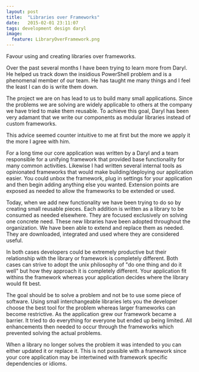 ```yaml
---
layout: post
title:  "Libraries over Frameworks"
date:   2015-02-01 23:11:07
tags: development design daryl
image:
  feature: LibraryOverFramework.png
---
```


Favour using and creating libraries over frameworks.

Over the past several months I have been trying to learn more from Daryl. He
helped us track down the insidious PowerShell problem and is a phenomenal
member of our team. He has taught me many things and I feel the least I can do
is write them down.

The project we are on has lead to us to build many small applications. Since
the problems we are solving are widely applicable to others at the company we
have tried to make them reusable. To achieve this goal, Daryl has been very
adamant that we write our components as modular libraries instead of custom
frameworks.

This advice seemed counter intuitive to me at first but the more we apply it
the more I agree with him.

For a long time our core application was written by a Daryl and a team
responsible for a unifying framework that provided base functionality for many
common activities. Likewise I had written several internal tools as opinionated
frameworks that would make building/deploying our application easier. You could
unbox the framework, plug in settings for your application and then begin
adding anything else you wanted. Extension points are exposed as needed to
allow the frameworks to be extended or used.

Today, when we add new functionality we have been trying to do so by creating
small reusable pieces. Each addition is written as a library to be consumed as
needed elsewhere. They are focused exclusively on solving one concrete need.
These new libraries have been adopted throughout the organization. We have been
able to extend and replace them as needed. They are downloaded, integrated and
used where they are considered useful.

In both cases developers could be extremely productive but their relationship
with the library or framework is completely different. Both cases can strive to
adopt the unix philosophy of "do one thing and do it well" but how they
approach it is completely different. Your application fit withins the framework
whereas your application decides where the library would fit best.

The goal should be to solve a problem and not be to use some piece of software.
Using small interchangeable libraries lets you the developer choose the best
tool for the problem whereas larger frameworks can become restrictive. As the
application grew our framework became a barrier. It tried to do everything for
everyone but ended up being limited. All enhancements then needed to occur
through the frameworks which prevented solving the actual problems.

When a library no longer solves the problem it was intended to you can either
updated it or replace it. This is not possible with a framework since your core
application may be intertwined with framework specific dependencies or idioms.
